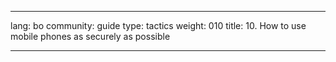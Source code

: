 

---

lang: bo
community: guide
type: tactics
weight: 010
title: 10. How to use mobile phones as securely as possible

---

<stub>

